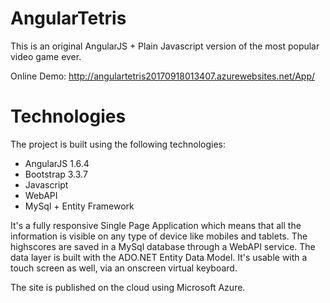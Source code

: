 # AngularTetris 

This is an original AngularJS + Plain Javascript version of the most popular video game ever. 

Online Demo:
http://angulartetris20170918013407.azurewebsites.net/App/

# Technologies
The project is built using the following technologies:

- AngularJS 1.6.4
- Bootstrap 3.3.7
- Javascript
- WebAPI
- MySql + Entity Framework

It's a fully responsive Single Page Application which means that all the information is visible on any type of device like mobiles and tablets. The highscores are saved in a MySql database through a WebAPI service. The data layer is built with the ADO.NET Entity Data Model. It's usable with a touch screen as well, via an onscreen virtual keyboard.

The site is published on the cloud using Microsoft Azure.


